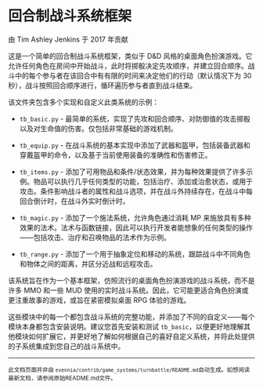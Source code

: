 # 回合制战斗系统框架

由 Tim Ashley Jenkins 于 2017 年贡献

这是一个简单的回合制战斗系统框架，类似于 D&D 风格的桌面角色扮演游戏。它允许任何角色在房间中开始战斗，此时将掷骰决定先攻顺序，并建立回合顺序。战斗中的每个参与者在该回合中有有限的时间来决定他们的行动（默认情况下为 30 秒），战斗按照回合顺序进行，循环遍历参与者直到战斗结束。

该文件夹包含多个实现和自定义此类系统的示例：

- `tb_basic.py` - 最简单的系统，实现了先攻和回合顺序、对防御值的攻击掷骰以及对生命值的伤害。仅包括非常基础的游戏机制。

- `tb_equip.py` - 在战斗系统的基本实现中添加了武器和盔甲，包括装备武器和穿戴盔甲的命令，以及基于当前使用装备的准确性和伤害修正。

- `tb_items.py` - 添加了可用物品和条件/状态效果，并为每种效果提供了许多示例。物品可以执行几乎任何类型的功能，包括治疗、添加或治愈状态，或用于攻击。条件影响战斗者的属性和战斗选项，并在战斗外持续存在，在战斗中每回合倒计时，在战斗外实时倒计时。

- `tb_magic.py` - 添加了一个施法系统，允许角色通过消耗 MP 来施放具有多种效果的法术。法术与函数链接，因此可以执行开发者能想象的任何类型的操作——包括攻击、治疗和召唤物品的法术作为示例。

- `tb_range.py` - 添加了一个用于抽象定位和移动的系统，跟踪战斗中不同角色和物体之间的距离，并区分近战和远程攻击。

该系统旨在作为一个基本框架，仿照流行的桌面角色扮演游戏的战斗系统，而不是许多 MMO 和一些 MUD 使用的实时战斗系统。因此，它可能更适合角色扮演或更注重故事的游戏，或旨在紧密模拟桌面 RPG 体验的游戏。

这些模块中的每一个都包含战斗系统的完整功能，并添加了不同的自定义——每个模块本身都包含安装说明。建议您首先安装和测试 `tb_basic`，以便更好地理解其他模块如何扩展它，并更好地了解如何根据自己的喜好自定义系统，并将此处提供的子系统集成到您自己的战斗系统中。


----

<small>此文档页面并非由 `evennia/contrib/game_systems/turnbattle/README.md`自动生成。如想阅读最新文档，请参阅原始README.md文件。</small>
